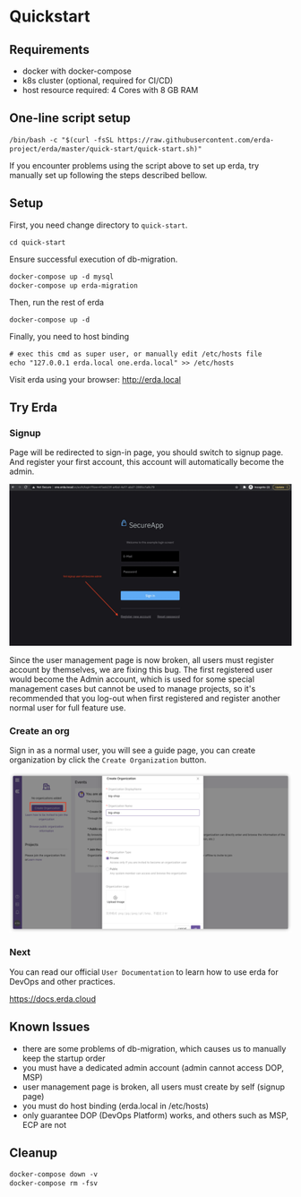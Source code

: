 # Quickstart

## Requirements
* docker with docker-compose
* k8s cluster (optional, required for CI/CD)
* host resource required: 4 Cores with 8 GB RAM

## One-line script setup
```
/bin/bash -c "$(curl -fsSL https://raw.githubusercontent.com/erda-project/erda/master/quick-start/quick-start.sh)"
```

If you encounter problems using the script above to set up erda, try manually set up following the steps described bellow.

## Setup

First, you need change directory to `quick-start`.

```shell
cd quick-start
```

Ensure successful execution of db-migration.

```shell
docker-compose up -d mysql
docker-compose up erda-migration
```

Then, run the rest of erda

```shell
docker-compose up -d
```

Finally, you need to host binding

```shell
# exec this cmd as super user, or manually edit /etc/hosts file
echo "127.0.0.1 erda.local one.erda.local" >> /etc/hosts
```

Visit erda using your browser: http://erda.local

## Try Erda
### Signup
Page will be redirected to sign-in page, you should switch to signup page.
And register your first account, this account will automatically become the admin.

![](../../assets/quickstart_switch_to_signup.jpg)

Since the user management page is now broken, all users must register account by themselves, we are fixing this bug.
The first registered user would become the Admin account, which is used for some special management cases but cannot be used to manage projects, so it's recommended that you log-out when first registered and register another normal user for full feature use.

### Create an org
Sign in as a normal user, you will see a guide page, you can create organization by click the `Create Organization` button.

![](../../assets/quickstart_create_org.png)

### Next
You can read our official `User Documentation` to learn how to use erda for DevOps and other practices.

https://docs.erda.cloud

## Known Issues
* there are some problems of db-migration, which causes us to manually keep the startup order
* you must have a dedicated admin account (admin cannot access DOP, MSP)
* user management page is broken, all users must create by self (signup page)
* you must do host binding (erda.local in /etc/hosts)
* only guarantee DOP (DevOps Platform) works, and others such as MSP, ECP are not

## Cleanup

```shell
docker-compose down -v
docker-compose rm -fsv
```
